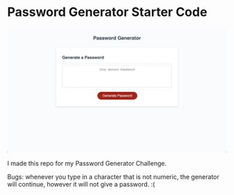 # Password Generator Starter Code

![](images/PWGP.png)

I made this repo for my Password Generator Challenge.


Bugs: whenever you type in a character that is not numeric, the generator will continue, however it will not give a password. :(

